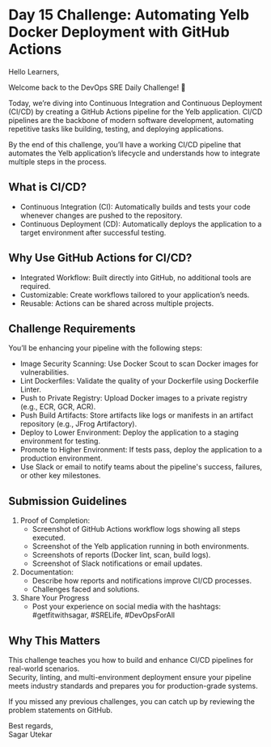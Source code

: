 # Day 15 Challenge: Automating Yelb Docker Deployment with GitHub Actions

Hello Learners,

Welcome back to the DevOps SRE Daily Challenge! 🎉

Today, we’re diving into Continuous Integration and Continuous Deployment (CI/CD) by creating a GitHub Actions pipeline for the Yelb application. CI/CD pipelines are the backbone of modern software development, automating repetitive tasks like building, testing, and deploying applications.

By the end of this challenge, you’ll have a working CI/CD pipeline that automates the Yelb application’s lifecycle and understands how to integrate multiple steps in the process.



## What is CI/CD?
- Continuous Integration (CI): Automatically builds and tests your code whenever changes are pushed to the repository.
- Continuous Deployment (CD): Automatically deploys the application to a target environment after successful testing.

## Why Use GitHub Actions for CI/CD?
- Integrated Workflow: Built directly into GitHub, no additional tools are required.
- Customizable: Create workflows tailored to your application’s needs.
- Reusable: Actions can be shared across multiple projects.


## Challenge Requirements
You’ll be enhancing your pipeline with the following steps:
- Image Security Scanning: Use Docker Scout to scan Docker images for vulnerabilities.
- Lint Dockerfiles: Validate the quality of your Dockerfile using Dockerfile Linter.
- Push to Private Registry: Upload Docker images to a private registry (e.g., ECR, GCR, ACR).
- Push Build Artifacts: Store artifacts like logs or manifests in an artifact repository (e.g., JFrog Artifactory).
- Deploy to Lower Environment: Deploy the application to a staging environment for testing.
- Promote to Higher Environment: If tests pass, deploy the application to a production environment.
- Use Slack or email to notify teams about the pipeline's success, failures, or other key milestones.

## Submission Guidelines
1. Proof of Completion:
   - Screenshot of GitHub Actions workflow logs showing all steps executed.
   - Screenshot of the Yelb application running in both environments.
   - Screenshots of reports (Docker lint, scan, build logs).
   - Screenshot of Slack notifications or email updates.
2. Documentation:
   - Describe how reports and notifications improve CI/CD processes.
   - Challenges faced and solutions.
3. Share Your Progress
    - Post your experience on social media with the hashtags: #getfitwithsagar, #SRELife, #DevOpsForAll

## Why This Matters
This challenge teaches you how to build and enhance CI/CD pipelines for real-world scenarios. </br>
Security, linting, and multi-environment deployment ensure your pipeline meets industry standards and prepares you for production-grade systems.


If you missed any previous challenges, you can catch up by reviewing the problem statements on GitHub.


Best regards,</br>
Sagar Utekar
